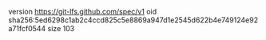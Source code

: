 version https://git-lfs.github.com/spec/v1
oid sha256:5ed6298c1ab2c4ccd825c5e8869a947d1e2545d622b4e749124e92a71fcf0544
size 103
